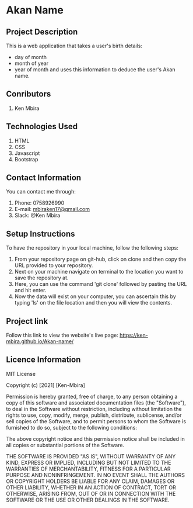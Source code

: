 # Akan Name

## Project Description
This is a web application that takes a user's birth details:
- day of month
- month of year
- year of month
and uses this information to deduce the user's Akan name.

## Conributors
1. Ken Mbira

## Technologies Used
1. HTML
2. CSS
3. Javascript
4. Bootstrap

## Contact Information
You can contact me through:
1. Phone: 0758926990
2. E-mail: mbiraken17@gmail.com
3. Slack: @Ken Mbira

## Setup Instructions
To have the repository in your local machine, follow the following steps:
1. From your repository page on git-hub, click on clone and then copy the URL provided to your repository.
2. Next on your machine navigate on terminal to the location you want to save the repository at.
3. Here, you can use the command 'git clone' followed by pasting the URL and hit enter.
4. Now the data will exist on your computer, you can ascertain this by typing 'ls' on the file location and then you will view the contents.

## Project link
Follow this link to view the website's live page:
https://ken-mbira.github.io/Akan-name/

## Licence Information
MIT License

Copyright (c) [2021] [Ken-Mbira]

Permission is hereby granted, free of charge, to any person obtaining a copy
of this software and associated documentation files (the "Software"), to deal
in the Software without restriction, including without limitation the rights
to use, copy, modify, merge, publish, distribute, sublicense, and/or sell
copies of the Software, and to permit persons to whom the Software is
furnished to do so, subject to the following conditions:

The above copyright notice and this permission notice shall be included in all
copies or substantial portions of the Software.

THE SOFTWARE IS PROVIDED "AS IS", WITHOUT WARRANTY OF ANY KIND, EXPRESS OR
IMPLIED, INCLUDING BUT NOT LIMITED TO THE WARRANTIES OF MERCHANTABILITY,
FITNESS FOR A PARTICULAR PURPOSE AND NONINFRINGEMENT. IN NO EVENT SHALL THE
AUTHORS OR COPYRIGHT HOLDERS BE LIABLE FOR ANY CLAIM, DAMAGES OR OTHER
LIABILITY, WHETHER IN AN ACTION OF CONTRACT, TORT OR OTHERWISE, ARISING FROM,
OUT OF OR IN CONNECTION WITH THE SOFTWARE OR THE USE OR OTHER DEALINGS IN THE
SOFTWARE.
